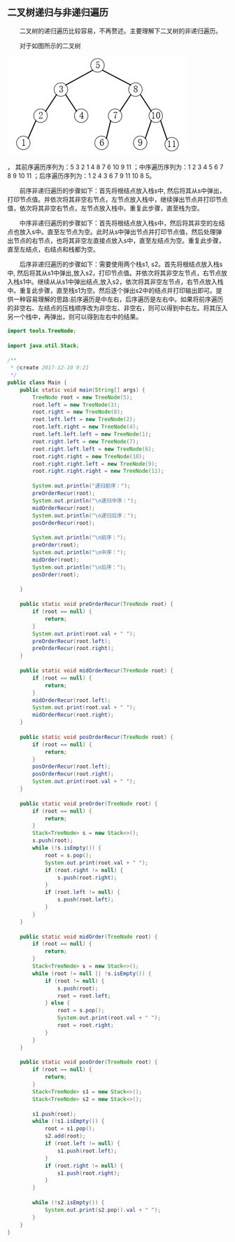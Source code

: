 ## 二叉树递归与非递归遍历

&ensp;&ensp;&ensp;&ensp;二叉树的递归遍历比较容易，不再赘述。主要理解下二叉树的非递归遍历。

&ensp;&ensp;&ensp;&ensp;对于如图所示的二叉树

![二叉树示例.png](https://raw.githubusercontent.com/lspl/practice/master/images/%E4%BA%8C%E5%8F%89%E6%A0%91%E7%A4%BA%E4%BE%8B.png)

， 其前序遍历序列为：5 3 2 1 4 8 7 6 10 9 11 ；中序遍历序列为：1 2 3 4 5 6 7 8 9 10 11 ；后序遍历序列为：1 2 4 3 6 7 9 11 10 8 5。

&ensp;&ensp;&ensp;&ensp;前序非递归遍历的步骤如下：首先将根结点放入栈s中, 然后将其从s中弹出，打印节点值。并依次将其非空右节点，左节点放入栈中，继续弹出节点并打印节点值，依次将其非空右节点，左节点放入栈中。重复此步骤，直至栈为空。

&ensp;&ensp;&ensp;&ensp;中序非递归遍历的步骤如下：首先将根结点放入栈s中，然后将其非空的左结点也放入s中。直至左节点为空。此时从s中弹出节点并打印节点值，然后处理弹出节点的右节点，也将其非空左直接点放入s中，直至左结点为空。重复此步骤，直至左结点，右结点和栈都为空。

&ensp;&ensp;&ensp;&ensp;后序非递归遍历的步骤如下：需要使用两个栈s1, s2。首先将根结点放入栈s中, 然后将其从s1中弹出,放入s2，打印节点值。并依次将其非空左节点，右节点放入栈s1中。继续从从s1中弹出结点,放入s2，依次将其非空左节点，右节点放入栈中。重复此步骤，直至栈s1为空。然后逐个弹出s2中的结点并打印输出即可。提供一种容易理解的思路:前序遍历是中左右，后序遍历是左右中。如果将前序遍历的非空右、左结点的压栈顺序改为非空左、非空右，则可以得到中右左。将其压入另一个栈中，再弹出，则可以得到左右中的结果。

```java
import tools.TreeNode;

import java.util.Stack;

/**
 * @create 2017-12-10 9:21
 */
public class Main {
    public static void main(String[] args) {
        TreeNode root = new TreeNode(5);
        root.left = new TreeNode(3);
        root.right = new TreeNode(8);
        root.left.left = new TreeNode(2);
        root.left.right = new TreeNode(4);
        root.left.left.left = new TreeNode(1);
        root.right.left = new TreeNode(7);
        root.right.left.left = new TreeNode(6);
        root.right.right = new TreeNode(10);
        root.right.right.left = new TreeNode(9);
        root.right.right.right = new TreeNode(11);

        System.out.println("递归前序：");
        preOrderRecur(root);
        System.out.println("\n递归中序：");
        midOrderRecur(root);
        System.out.println("\n递归后序：");
        posOrderRecur(root);

        System.out.println("\n前序：");
        preOrder(root);
        System.out.println("\n中序：");
        midOrder(root);
        System.out.println("\n后序：");
        posOrder(root);

    }

    public static void preOrderRecur(TreeNode root) {
        if (root == null) {
            return;
        }
        System.out.print(root.val + " ");
        preOrderRecur(root.left);
        preOrderRecur(root.right);
    }

    public static void midOrderRecur(TreeNode root) {
        if (root == null) {
            return;
        }
        midOrderRecur(root.left);
        System.out.print(root.val + " ");
        midOrderRecur(root.right);
    }

    public static void posOrderRecur(TreeNode root) {
        if (root == null) {
            return;
        }
        posOrderRecur(root.left);
        posOrderRecur(root.right);
        System.out.print(root.val + " ");
    }

    public static void preOrder(TreeNode root) {
        if (root == null) {
            return;
        }
        Stack<TreeNode> s = new Stack<>();
        s.push(root);
        while (!s.isEmpty()) {
            root = s.pop();
            System.out.print(root.val + " ");
            if (root.right != null) {
                s.push(root.right);
            }
            if (root.left != null) {
                s.push(root.left);
            }
        }
    }

    public static void midOrder(TreeNode root) {
        if (root == null) {
            return;
        }
        Stack<TreeNode> s = new Stack<>();
        while (root != null || !s.isEmpty()) {
            if (root != null) {
                s.push(root);
                root = root.left;
            } else {
                root = s.pop();
                System.out.print(root.val + " ");
                root = root.right;
            }
        }
    }

    public static void posOrder(TreeNode root) {
        if (root == null) {
            return;
        }
        Stack<TreeNode> s1 = new Stack<>();
        Stack<TreeNode> s2 = new Stack<>();

        s1.push(root);
        while (!s1.isEmpty()) {
            root = s1.pop();
            s2.add(root);
            if (root.left != null) {
                s1.push(root.left);
            }
            if (root.right != null) {
                s1.push(root.right);
            }
        }

        while (!s2.isEmpty()) {
            System.out.print(s2.pop().val + " ");
        }
    }
}
```





